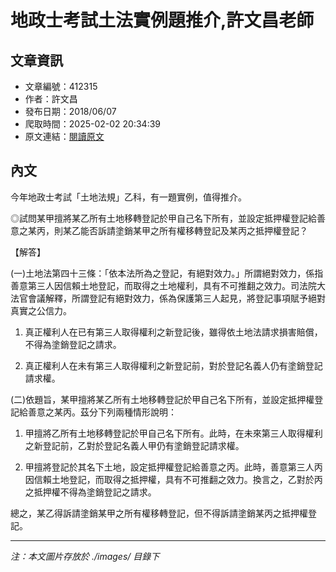 # 地政士考試土法實例題推介,許文昌老師

## 文章資訊
- 文章編號：412315
- 作者：許文昌
- 發布日期：2018/06/07
- 爬取時間：2025-02-02 20:34:39
- 原文連結：[閱讀原文](https://real-estate.get.com.tw/Columns/detail.aspx?no=412315)

## 內文
今年地政士考試「土地法規」乙科，有一題實例，值得推介。

◎試問某甲擅將某乙所有土地移轉登記於甲自己名下所有，並設定抵押權登記給善意之某丙，則某乙能否訴請塗銷某甲之所有權移轉登記及某丙之抵押權登記？

【解答】

(一)土地法第四十三條：「依本法所為之登記，有絕對效力。」所謂絕對效力，係指善意第三人因信賴土地登記，而取得之土地權利，具有不可推翻之效力。司法院大法官會議解釋，所謂登記有絕對效力，係為保護第三人起見，將登記事項賦予絕對真實之公信力。

1. 真正權利人在已有第三人取得權利之新登記後，雖得依土地法請求損害賠償，不得為塗銷登記之請求。

2. 真正權利人在未有第三人取得權利之新登記前，對於登記名義人仍有塗銷登記請求權。

(二)依題旨，某甲擅將某乙所有土地移轉登記於甲自己名下所有，並設定抵押權登記給善意之某丙。茲分下列兩種情形說明：

1. 甲擅將乙所有土地移轉登記於甲自己名下所有。此時，在未來第三人取得權利之新登記前，乙對於登記名義人甲仍有塗銷登記請求權。

2. 甲擅將登記於其名下土地，設定抵押權登記給善意之丙。此時，善意第三人丙因信賴土地登記，而取得之抵押權，具有不可推翻之效力。換言之，乙對於丙之抵押權不得為塗銷登記之請求。

總之，某乙得訴請塗銷某甲之所有權移轉登記，但不得訴請塗銷某丙之抵押權登記。

---
*注：本文圖片存放於 ./images/ 目錄下*
